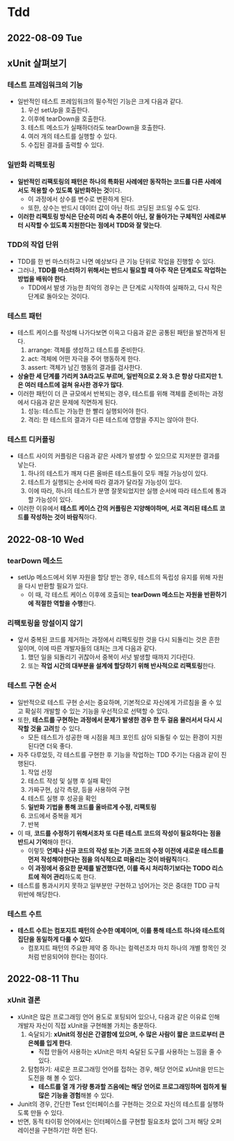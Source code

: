 # Tdd
## 2022-08-09 Tue
## xUnit 살펴보기 
### 테스트 프레임워크의 기능
* 일반적인 테스트 프레임워크의 필수적인 기능은 크게 다음과 같다.
  1. 우선 setUp을 호출한다.
  2. 이후에 tearDown을 호출한다.
  3. 테스트 메소드가 실패하더라도 tearDown을 호출한다.
  4. 여러 개의 테스트를 실행할 수 있다.
  5. 수집된 결과를 출력할 수 있다.

### 일반화 리팩토링
* **일반적인 리팩토링의 패턴은 하나의 특화된 사례에만 동작하는 코드를 다른 사례에서도 적용할 수 있도록 일반화하는 것**이다.
  * 이 과정에서 상수를 변수로 변환하게 된다.
  * 또한, 상수는 반드시 데이터 값이 아닌 하드 코딩된 코드일 수도 있다.
* **이러한 리팩토링 방식은 단순히 머리 속 추론이 아닌, 잘 돌아가는 구체적인 사례로부터 시작할 수 있도록 지원한다는 점에서 TDD와 잘 맞는다**.

### TDD의 작업 단위
* TDD를 한 번 마스터하고 나면 예상보다 큰 기능 단위로 작업을 진행할 수 있다.
* 그러나, **TDD를 마스터하기 위해서는 반드시 필요할 때 아주 작은 단계로도 작업하는 방법을 배워야 한다**.
  * TDD에서 발생 가능한 최악의 경우는 큰 단계로 시작하여 실패하고, 다시 작은 단계로 돌아오는 것이다.

### 테스트 패턴
* 테스트 케이스를 작성해 나가다보면 이윽고 다음과 같은 공통된 패턴을 발견하게 된다.
  1. arrange: 객체를 생성하고 테스트를 준비한다.
  2. act: 객체에 어떤 자극을 주어 행동하게 한다.
  3. assert: 객체가 남긴 행동의 결과를 검사한다.
* **상술한 세 단계를 가리켜 3A라고도 부르며, 일반적으로 2.와 3.은 항상 다르지만 1.은 여러 테스트에 걸쳐 유사한 경우가 많다**.
* 이러한 패턴이 더 큰 규모에서 반복되는 경우, 테스트를 위해 객체를 준비하는 과정에서 다음과 같은 문제에 직면하게 된다.
  1. 성능: 테스트는 가능한 한 빨리 실행되어야 한다.
  2. 격리: 한 테스트의 결과가 다른 테스트에 영향을 주지는 않아야 한다.

### 테스트 디커플링
* 테스트 사이의 커플링은 다음과 같은 사례가 발생할 수 있으므로 지저분한 결과를 낳는다.
  1. 하나의 테스트가 깨져 다른 올바른 테스트들이 모두 깨질 가능성이 있다.
  2. 테스트가 실행되는 순서에 따라 결과가 달라질 가능성이 있다.
  3. 이에 따라, 하나의 테스트가 분명 잘못되었지만 실행 순서에 따라 테스트에 통과할 가능성이 있다.
* 이러한 이유에서 **테스트 케이스 간의 커플링은 지양해야하며, 서로 격리된 테스트 코드를 작성하는 것이 바람직**하다.

## 2022-08-10 Wed
### tearDown 메소드
* setUp 메소드에서 외부 자원을 할당 받는 경우, 테스트의 독립성 유지를 위해 자원을 다시 반환할 필요가 있다.
  * 이 때, 각 테스트 케이스 이후에 호출되는 **tearDown 메소드는 자원을 반환하기에 적절한 역할을 수행**한다.

### 리팩토링을 망설이지 않기
* 앞서 중복된 코드를 제거하는 과정에서 리팩토링한 것을 다시 되돌리는 것은 흔한 일이며, 이에 따른 개발자들의 대처는 크게 다음과 같다.
  1. 했던 일을 되돌리기 귀찮아서 중복이 서넛 발생할 때까지 기다린다.
  2. 또는 **작업 시간의 대부분을 설계에 할당하기 위해 반사적으로 리팩토링**한다.

### 테스트 구현 순서
* 일반적으로 테스트 구현 순서는 중요하며, 기본적으로 자신에게 가르침을 줄 수 있고 확실히 개발할 수 있는 기능을 우선적으로 선택할 수 있다.
* 또한, **테스트를 구현하는 과정에서 문제가 발생한 경우 한 두 걸음 물러서서 다시 시작할 것을 고려**할 수 있다.
  * 모든 테스트가 성공한 매 시점을 체크 포인트 삼아 되돌릴 수 있는 환경이 지원된다면 더욱 좋다.
* 자주 다루었듯, 각 테스트를 구현한 후 기능을 작업하는 TDD 주기는 다음과 같이 진행된다.
  1. 작업 선정
  2. 테스트 작성 및 실행 후 실패 확인
  3. 가짜구현, 삼각 측량, 등을 사용하여 구현
  4. 테스트 실행 후 성공을 확인
  5. **일반화 기법을 통해 코드를 올바르게 수정, 리팩토링**
  6. 코드에서 중복을 제거
  7. 반복
* 이 때, **코드를 수정하기 위해서조차 또 다른 테스트 코드의 작성이 필요하다는 점을 반드시 기억**해야 한다. 
  * 이렇듯 **언제나 신규 코드의 작성 또는 기존 코드의 수정 이전에 새로운 테스트를 먼저 작성해야한다는 점을 의식적으로 떠올리는 것이 바람직**하다.
  * **이 과정에서 중요한 문제를 발견했다면, 이를 즉시 처리하기보다는 TODO 리스트에 적어 관리**하도록 한다.
* 테스트를 통과시키지 못하고 일부분만 구현하고 넘어가는 것은 중대한 TDD 규칙 위반에 해당한다.

### 테스트 수트
* **테스트 수트는 컴포지트 패턴의 순수한 예제이며, 이를 통해 테스트 하나와 테스트의 집단을 동일하게 다룰 수 있다**.
  * 컴포지트 패턴의 주요한 제약 중 하나는 컬렉션조차 마치 하나의 개별 항목인 것처럼 반응되어야 한다는 점이다.

## 2022-08-11 Thu
### xUnit 결론
* xUnit은 많은 프로그래밍 언어 용도로 포팅되어 있으나, 다음과 같은 이유료 인해 개발자 자신이 직접 xUnit을 구현해볼 가치는 충분하다.
  1. 숙달되기: **xUnit의 정신은 간결함에 있으며, 수 많은 사람이 짧은 코드로부터 큰 은혜를 입게 한다**.
     * 직접 만들어 사용하는 xUnit은 마치 숙달된 도구를 사용하는 느낌을 줄 수 있다.
  2. 탐험하기: 새로운 프로그래밍 언어를 접하는 경우, 해당 언어로 xUnit을 만드는 도전을 해 볼 수 있다.
     * **테스트를 열 개 가량 통과할 즈음에는 해당 언어로 프로그래밍하며 접하게 될 많은 기능을 경험**해볼 수 있다.
* Junit의 경우, 간단한 Test 인터페이스를 구현하는 것으로 자신의 테스트를 실행하도록 만들 수 있다.
* 반면, 동적 타이핑 언어에서는 인터페이스를 구현할 필요조차 없이 그저 해당 오퍼레이션을 구현하기만 하면 된다.